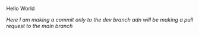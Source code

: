 Hello World

*Here I am making a commit only to the dev branch adn will be making a pull request to the main branch*